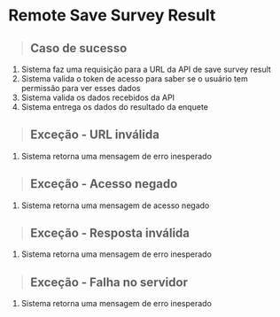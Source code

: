 # Remote Save Survey Result

> ## Caso de sucesso
1. Sistema faz uma requisição para a URL da API de save survey result
2. Sistema valida o token de acesso para saber se o usuário tem permissão para ver esses dados
3. Sistema valida os dados recebidos da API
4. Sistema entrega os dados do resultado da enquete

> ## Exceção - URL inválida
1. Sistema retorna uma mensagem de erro inesperado

> ## Exceção - Acesso negado
1. Sistema retorna uma mensagem de acesso negado

> ## Exceção - Resposta inválida
1. Sistema retorna uma mensagem de erro inesperado

> ## Exceção - Falha no servidor
1. Sistema retorna uma mensagem de erro inesperado